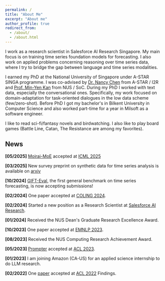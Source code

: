 ```yaml
---
permalink: /
title: "About Me"
excerpt: "About me"
author_profile: true
redirect_from: 
  - /about/
  - /about.html
---
```


I work as a research scientist in Salesforce AI Research Singapore. My main focus is on training time series foundation models for forecasting. I also work on applied problems concerning reasoning over time series data, where I try to bridge the gap between language and time series modalities.  

I earned my PhD at the National University of Singapore under A-STAR SINGA programme. I was co-advised by [Dr. Nancy Chen](https://sites.google.com/site/nancyfchen/home?pli=1) from A-STAR / I2R and [Prof. Min-Yen Kan](https://www.comp.nus.edu.sg/~kanmy/) from NUS / SoC. During my PhD I worked with text data, especially the conversational ones. Specifically, my work focused on domain-adaptation for task-oriented dialogues in the low data scheme (few/zero-shot). Before PhD I got my bachelor's in Bilkent University in Computer Science and also worked part-time for a year in Milsoft as a software engineer. 

I like to read sci-fi/fantasy novels and birdwatching. I also like to play board games (Battle Line, Catan, The Resistance are among my favorites).   

## News

**[05/2025]** [Moirai-MoE](https://arxiv.org/abs/2410.10469) accepted at [ICML 2025](https://icml.cc/)

**[03/2025]** New survey preprint on synthetic data for time series analysis is available on [arxiv](https://arxiv.org/abs/2503.11411)

**[10/2024]** [GIFT-Eval](https://huggingface.co/spaces/Salesforce/GIFT-Eval), the first general benchmark on time series forecasting, is now accepting submissions! 

**[02/2024]** One paper accepted at [COLING 2024](https://lrec-coling-2024.org/). 

**[02/2024]** Started a new position as a Research Scientist at [Salesforce AI Research](https://www.salesforceairesearch.com/).

**[01/2024]** Received the NUS Dean's Graduate Research Excellence Award.

**[10/2023]** One paper accepted at [EMNLP 2023](https://2023.emnlp.org/).

**[08/2023]** Received the NUS Computing Research Achievement Award.

**[05/2023]** [Prompter](https://arxiv.org/abs/2306.04724) accepted at [ACL 2023](https://2023.aclweb.org/).

**[01/2023]** I am joining Amazon (CA-US) for an applied science internship to do LLM research.

**[02/2022]** One [paper](https://aclanthology.org/2022.findings-acl.131/) accepted at [ACL 2022](https://www.2022.aclweb.org/) Findings.
